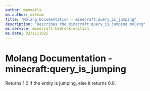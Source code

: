 ```yaml
---
author: mammerla
ms.author: mikeam
title: "Molang Documentation - minecraft:query_is_jumping"
description: "Describes the minecraft:query_is_jumping molang"
ms.service: minecraft-bedrock-edition
ms.date: 02/11/2025 
---
```


# Molang Documentation - minecraft:query_is_jumping

Returns 1.0 if the entity is jumping, else it returns 0.0.
